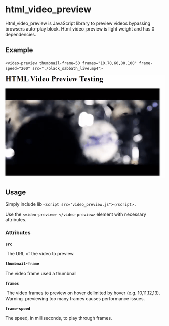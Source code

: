 # html_video_preview

Html_video_preview is JavaScript library to preview videos bypassing browsers auto-play block. Html_video_preview is light weight and has 0 dependencies.

## Example

`<video-preview thumbnail-frame=50 frames="10,70,60,80,100" frame-speed="200" src="./black_sabbath_live.mp4">`

<p align="center">
  <img src="https://github.com/YusofBandar/html_video_preview/blob/master/example.gif">
</p>

## Usage   

Simply include lib `<script src="video_preview.js"></script>` .

Use the `<video-preview> </video-preview>` element with necessary attributes.

### Attributes 

**`src`**

​	The URL of the video to preview.

**`thumbnail-frame`**

 The video frame used a thumbnail 

**`frames`**

​	The video frames to preview on hover delimited by hover (e.g. 10,11,12,13). Warning
​	previewing too many frames causes performance issues.

**`frame-speed`**

   The speed, in milliseconds, to play through frames.



